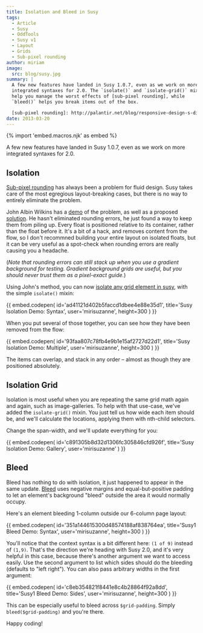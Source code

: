 ```yaml
---
title: Isolation and Bleed in Susy
tags:
  - Article
  - Susy
  - OddTools
  - Susy v1
  - Layout
  - Grids
  - Sub-pixel rounding
author: miriam
image:
  src: blog/susy.jpg
summary: |
  A few new features have landed in Susy 1.0.7, even as we work on more
  integrated syntaxes for 2.0. The `isolate()` and `isolate-grid()` mixins
  help you manage the worst effects of [sub-pixel rounding], while
  `bleed()` helps you break items out of the box.

  [sub-pixel rounding]: http://palantir.net/blog/responsive-design-s-dirty-little-secret
date: 2013-03-20
---
```


{% import 'embed.macros.njk' as embed %}

A few new features have landed in Susy 1.0.7, even as we work on more
integrated syntaxes for 2.0.

## Isolation

[Sub-pixel rounding] has always been a problem for fluid design. Susy
takes care of the most egregious layout-breaking cases, but there is no
way to entirely eliminate the problem.

John Albin Wilkins has a [demo] of the problem, as well as a proposed
[solution]. He hasn't eliminated rounding errors, he just found a way to
keep them from piling up. Every float is positioned relative to its
container, rather than the float before it. It's a bit of a hack, and
removes content from the flow, so I don't recommned building your entire
layout on isolated floats, but it can be very useful as a spot-check
when rounding errors are really causing you a headache.

(_Note that rounding errors can still stack up when you use a gradient
background for testing. Gradient background grids are useful, but you
should never trust them as a pixel-exact guide._)

Using John's method, you can now [isolate any grid element in susy],
with the simple `isolate()` mixin:

{{ embed.codepen(
  id='ad41121d402b5faccd1dbee4e88e35d1',
  title='Susy Isolation Demo: Syntax',
  user='mirisuzanne',
  height=300
) }}

When you put several of those together, you can see how they have been
removed from the flow:

{{ embed.codepen(
  id='93faa807c78fb4e9b1e15af2727d22d1',
  title='Susy Isolation Demo: Multiple',
  user='mirisuzanne',
  height=300
) }}

The items can overlap, and stack in any order – almost as though they
are positioned absolutely.

[sub-pixel rounding]: http://ejohn.org/blog/sub-pixel-problems-in-css/
[demo]: http://johnalbin.github.com/fluid-grid-rounding-errors/
[solution]: http://palantir.net/blog/responsive-design-s-dirty-little-secret
[isolate any grid element in susy]: https://susyone.oddbird.net/guides/reference/#ref-helper-isolation

## Isolation Grid

Isolation is most useful when you are repeating the same grid math again
and again, such as image-galleries. To help with that use-case, we've
added the `isolate-grid()` mixin. You just tell us how wide each item
should be, and we'll calculate the locations, applying them with
nth-child selectors.

Change the span-width, and we'll update everything for you:

{{ embed.codepen(
  id='c891305b8d32d1306fc305846cfd926f',
  title='Susy Isolation Demo: Gallery',
  user='mirisuzanne'
) }}

## Bleed

Bleed has nothing to do with isolation, it just happened to appear in
the same update. [Bleed] uses negative margins and equal-but-positive
padding to let an element's background "bleed" outside the area it would
normally occupy.

Here's an element bleeding 1-column outside our 6-column page layout:

{{ embed.codepen(
  id='351a144615300d48574188af838764ea',
  title='Susy1 Bleed Demo: Syntax',
  user='mirisuzanne',
  height=300
) }}

You'll notice that the context syntax is a bit different here:
`(1 of 9)` instead of `(1,9)`. That's the direction we're heading with
Susy 2.0, and it's very helpful in this case, because there's another
argument we want to access easily. Use the second argument to list which
sides should do the bleeding (defaults to "left right"). You can also
pass arbitrary widths in the first argument:

{{ embed.codepen(
  id='c8eb354821f8441e8c4b28864f92a8dd',
  title='Susy1 Bleed Demo: Sides',
  user='mirisuzanne',
  height=300
) }}

This can be especially useful to bleed across `$grid-padding`. Simply
`bleed($grid-padding)` and you're there.

Happy coding!

[bleed]: https://susyone.oddbird.net/guides/reference/#ref-bleed
